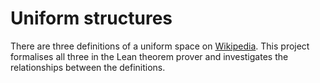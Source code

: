 # Uniform structures

There are three definitions of a uniform space on [Wikipedia](https://en.wikipedia.org/wiki/Uniform_space). This project formalises all three in the Lean theorem prover and investigates the relationships between the definitions.


